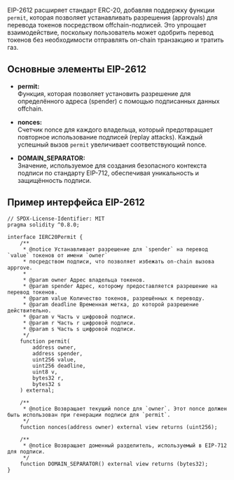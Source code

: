 EIP-2612 расширяет стандарт ERC-20, добавляя поддержку функции `permit`, которая позволяет устанавливать разрешения (approvals) для перевода токенов посредством offchain-подписей. Это упрощает взаимодействие, поскольку пользователь может одобрить перевод токенов без необходимости отправлять on-chain транзакцию и тратить газ.

## Основные элементы EIP-2612

- **permit:**  
  Функция, которая позволяет установить разрешение для определённого адреса (spender) с помощью подписанных данных offchain.

- **nonces:**  
  Счетчик nonce для каждого владельца, который предотвращает повторное использование подписей (replay attacks). Каждый успешный вызов `permit` увеличивает соответствующий nonce.

- **DOMAIN_SEPARATOR:**  
  Значение, используемое для создания безопасного контекста подписи по стандарту EIP-712, обеспечивая уникальность и защищённость подписи.

## Пример интерфейса EIP-2612

```solidity
// SPDX-License-Identifier: MIT
pragma solidity ^0.8.0;

interface IERC20Permit {
    /**
     * @notice Устанавливает разрешение для `spender` на перевод `value` токенов от имени `owner`
     * посредством подписи, что позволяет избежать on-chain вызова approve.
     *
     * @param owner Адрес владельца токенов.
     * @param spender Адрес, которому предоставляется разрешение на перевод токенов.
     * @param value Количество токенов, разрешённых к переводу.
     * @param deadline Временная метка, до которой разрешение действительно.
     * @param v Часть v цифровой подписи.
     * @param r Часть r цифровой подписи.
     * @param s Часть s цифровой подписи.
     */
    function permit(
        address owner,
        address spender,
        uint256 value,
        uint256 deadline,
        uint8 v, 
        bytes32 r, 
        bytes32 s
    ) external;

    /**
     * @notice Возвращает текущий nonce для `owner`. Этот nonce должен быть использован при генерации подписи для `permit`.
     */
    function nonces(address owner) external view returns (uint256);

    /**
     * @notice Возвращает доменный разделитель, используемый в EIP-712 для подписи.
     */
    function DOMAIN_SEPARATOR() external view returns (bytes32);
}